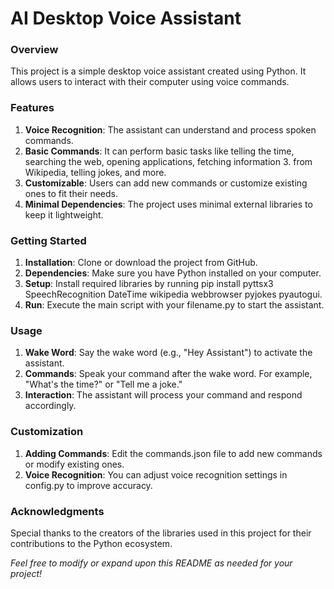 # AI Desktop Voice Assistant

### Overview

This project is a simple desktop voice assistant created using Python. It allows users to interact with their computer using voice commands.

### Features

1. **Voice Recognition**: The assistant can understand and process spoken commands.
2. **Basic Commands**: It can perform basic tasks like telling the time, searching the web, opening applications, fetching information 3. from Wikipedia, telling jokes, and more.
3. **Customizable**: Users can add new commands or customize existing ones to fit their needs.
4. **Minimal Dependencies**: The project uses minimal external libraries to keep it lightweight.

### Getting Started

1. **Installation**: Clone or download the project from GitHub.
2. **Dependencies**: Make sure you have Python installed on your computer.
3. **Setup**: Install required libraries by running pip install pyttsx3 SpeechRecognition DateTime wikipedia webbrowser pyjokes pyautogui.
4. **Run**: Execute the main script with your filename.py to start the assistant.

### Usage

1. **Wake Word**: Say the wake word (e.g., "Hey Assistant") to activate the assistant.
2. **Commands**: Speak your command after the wake word. For example, "What's the time?" or "Tell me a joke."
3. **Interaction**: The assistant will process your command and respond accordingly.

### Customization

1. **Adding Commands**: Edit the commands.json file to add new commands or modify existing ones.
2. **Voice Recognition**: You can adjust voice recognition settings in config.py to improve accuracy.

### Acknowledgments

Special thanks to the creators of the libraries used in this project for their contributions to the Python ecosystem.


*Feel free to modify or expand upon this README as needed for your project!*